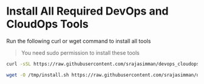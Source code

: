# Install All Required DevOps and CloudOps Tools

Run the following curl or wget command to install all tools
> You need sudo permission to install these tools

```sh
curl -sSL https://raw.githubusercontent.com/srajasimman/devops_cloudops_tools/main/install.sh > /tmp/install.sh && sudo bash /tmp/install.sh 

```

```sh
wget -O /tmp/install.sh https://raw.githubusercontent.com/srajasimman/devops_cloudops_tools/main/install.sh && sudo bash /tmp/install.sh

```
